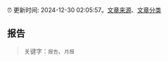 :alarm_clock: 更新时间: 2024-12-30 02:05:57。[文章来源](/README.md)、[文章分类](/TAGS.md)

## 报告


> 关键字：`报告`、`月报`



